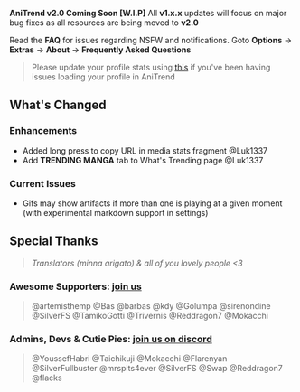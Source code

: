 __AniTrend v2.0 Coming Soon [W.I.P]__ All __v1.x.x__ updates will focus on major bug fixes as all resources are being moved to __v2.0__

Read the **FAQ** for issues regarding NSFW and notifications. Goto **Options** -> **Extras** -> **About** -> **Frequently Asked Questions**
> Please update your profile stats using [this](https://anilist.co/settings/lists) if you've been having issues loading your profile in AniTrend

## What's Changed

### Enhancements
- Added long press to copy URL in media stats fragment @Luk1337
- Add **TRENDING MANGA** tab to What's Trending page @Luk1337

### Current Issues
- Gifs may show artifacts if more than one is playing at a given moment (with experimental markdown support in settings)

## Special Thanks
> _Translators (minna arigato) & all of you lovely people <3_

### Awesome Supporters: __[join us](https://www.patreon.com/wax911)__
> @artemisthemp @Bas @barbas @kdy @Golumpa @sirenondine @SilverFS @TamikoGotti @Trivernis @Reddragon7 @Mokacchi

### Admins, Devs & Cutie Pies: __[join us on discord](https://discord.gg/2wzTqnF)__
> @YoussefHabri @Taichikuji @Mokacchi @Flarenyan @SilverFullbuster @mrspits4ever @SilverFS @Swap @Reddragon7 @flacks
